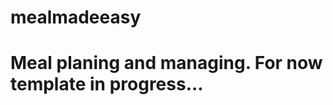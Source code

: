 # mealmadeeasy
Meal planing and managing. For now template in progress...
============================